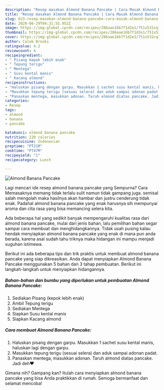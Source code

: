 ```yaml
---
description: "Resep masakan Almond Banana Pancake | Cara Masak Almond Banana Pancake Yang Lezat"
title: "Resep masakan Almond Banana Pancake | Cara Masak Almond Banana Pancake Yang Lezat"
slug: 623-resep-masakan-almond-banana-pancake-cara-masak-almond-banana-pancake-yang-lezat
date: 2020-06-29T04:31:55.952Z
image: https://img-global.cpcdn.com/recipes/286aae16b7f1d2e1/751x532cq70/almond-banana-pancake-foto-resep-utama.jpg
thumbnail: https://img-global.cpcdn.com/recipes/286aae16b7f1d2e1/751x532cq70/almond-banana-pancake-foto-resep-utama.jpg
cover: https://img-global.cpcdn.com/recipes/286aae16b7f1d2e1/751x532cq70/almond-banana-pancake-foto-resep-utama.jpg
author: Caleb Brooks
ratingvalue: 4.2
reviewcount: 4
recipeingredient:
- " Pisang kepok lebih enak"
- " Tepung terigu"
- " Mentega"
- " Susu kental manis"
- " Kacang almond"
recipeinstructions:
- "Haluskan pisang dengan garpu. Masukkan 1 sachet susu kental manis, haluskan lagi dengan garpu."
- "Masukkan tepung terigu (sesuai selera) dan aduk sampai adonan padat."
- "Panaskan mentega, masukkan adonan. Taruh almond diatas pancake. Jadi deh❤"
categories:
- Resep
tags:
- almond
- banana
- pancake

katakunci: almond banana pancake 
nutrition: 220 calories
recipecuisine: Indonesian
preptime: "PT21M"
cooktime: "PT47M"
recipeyield: "1"
recipecategory: Lunch

---
```



![Almond Banana Pancake](https://img-global.cpcdn.com/recipes/286aae16b7f1d2e1/751x532cq70/almond-banana-pancake-foto-resep-utama.jpg)

Lagi mencari ide resep almond banana pancake yang Sempurna? Cara Memasaknya memang tidak terlalu sulit namun tidak gampang juga. semisal salah mengolah maka hasilnya akan hambar dan justru cenderung tidak enak. Padahal almond banana pancake yang enak harusnya sih mempunyai aroma dan cita rasa yang bisa memancing selera kita.



Ada beberapa hal yang sedikit banyak mempengaruhi kualitas rasa dari almond banana pancake, mulai dari jenis bahan, lalu pemilihan bahan segar sampai cara membuat dan menghidangkannya. Tidak usah pusing kalau hendak menyiapkan almond banana pancake yang enak di mana pun anda berada, karena asal sudah tahu triknya maka hidangan ini mampu menjadi suguhan istimewa.


Berikut ini ada beberapa tips dan trik praktis untuk membuat almond banana pancake yang siap dikreasikan. Anda dapat menyiapkan Almond Banana Pancake menggunakan 5 bahan dan 3 tahap pembuatan. Berikut ini langkah-langkah untuk menyiapkan hidangannya.

<!--inarticleads1-->

##### Bahan-bahan dan bumbu yang diperlukan untuk pembuatan Almond Banana Pancake:

1. Sediakan  Pisang (kepok lebih enak)
1. Ambil  Tepung terigu
1. Sediakan  Mentega
1. Siapkan  Susu kental manis
1. Siapkan  Kacang almond




<!--inarticleads2-->

##### Cara membuat Almond Banana Pancake:

1. Haluskan pisang dengan garpu. Masukkan 1 sachet susu kental manis, haluskan lagi dengan garpu.
1. Masukkan tepung terigu (sesuai selera) dan aduk sampai adonan padat.
1. Panaskan mentega, masukkan adonan. Taruh almond diatas pancake. Jadi deh❤




Gimana nih? Gampang kan? Itulah cara menyiapkan almond banana pancake yang bisa Anda praktikkan di rumah. Semoga bermanfaat dan selamat mencoba!
